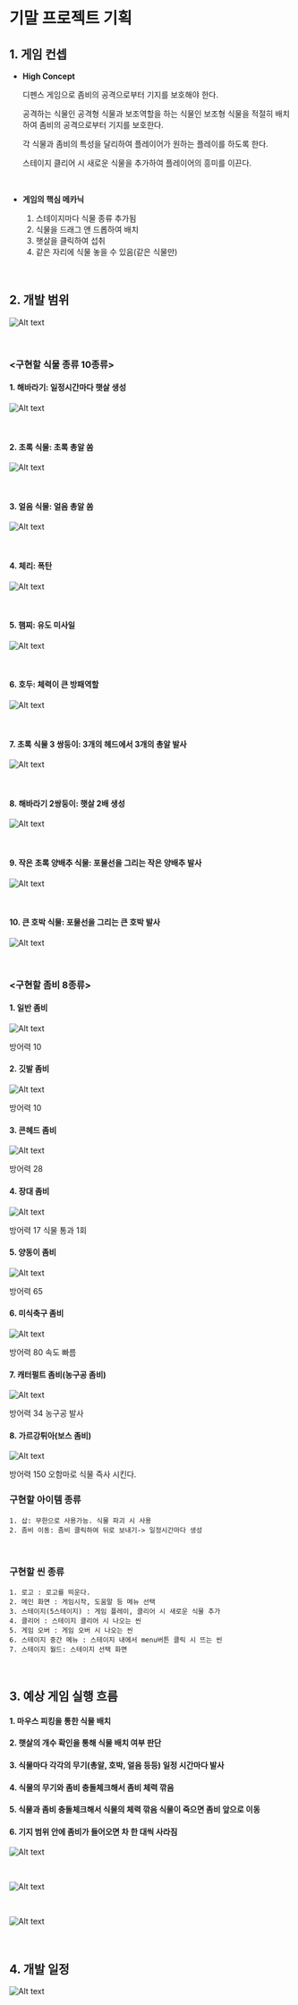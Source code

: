 # 기말 프로젝트 기획

## 1. 게임 컨셉

* **High Concept**

    디펜스 게임으로 좀비의 공격으로부터 기지를 보호해야 한다.

    공격하는 식물인 공격형 식물과 보조역할을 하는 식물인 보조형 식물을 적절히 배치하여 좀비의 공격으로부터 기지를 보호한다.

    각 식물과 좀비의 특성을 달리하여 플레이어가 원하는 플레이를 하도록 한다.

    스테이지 클리어 시 새로운 식물을 추가하여 플레이어의 흥미를 이끈다.

    
<br>  
  
* **게임의 핵심 메카닉**  

  1. 스테이지마다 식물 종류 추가됨
  2. 식물을 드래그 앤 드롭하여 배치
  3. 햇살을 클릭하여 섭취
  4. 같은 자리에 식물 놓을 수 있음(같은 식물만)
<br>

## 2. 개발 범위

![Alt text](https://github.com/sungzzuu/2d-game-programming/blob/master/image/2020-10-10%20(47).png?raw=true)
    
   <br>
   
  ### <구현할 식물 종류 10종류>
  
  #### 1.  해바라기: 일정시간마다 햇살 생성
  ![Alt text](https://ww.namu.la/s/0f673158ccacb32d9fa54e6dd5a6684d8ffb2a3d9642bd4d46a3a651f2231d604dff6a5f43f218163d5a2a68ec7cd3e3a3c85639864f3ff204997b0eececc7a95d5a50344be56dcdb35937d4c16be848f952549d47dbd29f0d553ec681925685)
  
  <br>
  
  #### 2. 초록 식물: 초록 총알 쏨
   ![Alt text](https://w.namu.la/s/2b95be7177a577edeadccd2dbd02b50c0e387056588f2c3a3e7fd76d44dc38faf1687f782e12163451476f680144f1faed46936f422383c9dbcdc40c1e81f8ee97bad99a49919f1148a52d2f6393acb842acad2e537a009b00c3ef00258497a5)
  
  <br>
  
  #### 3. 얼음 식물: 얼음 총알 쏨
   ![Alt text](https://w.namu.la/s/2e5897cfcd685ee3d05b4f31e315088efb29cb76cc6239a7a079dc6623a7dcc7a5b1fc3bf9ca13a2497ae30f8ad36a649b7aa72517cd19688ff7ac78a2256998665314372fee1b32d3fca49ba7f4473bf53a857f28a39ae9e291870a6d20cea7)
  
  <br>
  
  #### 4. 체리: 폭탄
   ![Alt text](https://w.namu.la/s/517273ab300d33e9e28b59828ca169fe9bda46e1be00d89fcbbc5f47197ce134559f233819328f9cbcbba1a7ce867efced7c0918d0f8a2cf423806919a8c61db8377c46590175f60317a7497a71e772bb906bd91df9ec8934b36bb390875b8b3)
  
  <br>
  
  #### 5. 햄찌: 유도 미사일
   ![Alt text](https://w.namu.la/s/d0530a83a063540193a046904c57121862af3e5d90b2c97344f09511b9215f586754595ea63c9c50716e77bdebbb8437fd0ac09c459b451d6d3a549f4d9a742b2392de737422ca1d93388ea39a53eb6b31289dcdc4ffdff79ad1b1ce3aedb491)
  
  <br>
  
  #### 6. 호두: 체력이 큰 방패역할
   ![Alt text](https://w.namu.la/s/aa21f37d8059b8dba920e45fa7115954ab75515988f8a148c1f5ff652f858c1893a0554f0106b33a21fa74b8d4f42abe92b94c2afebd3cb382a0a6a0bc16ee6f7350c6c8f3d238f16f8602ee652626293a1ecc25004e3285a15bdcf3702ba8d5)
  
  <br>
  
  #### 7. 초록 식물 3 쌍둥이: 3개의 헤드에서 3개의 총알 발사
   ![Alt text](https://ww.namu.la/s/855de7526d201a26dd32c359881f628021f61b26c68faf36c8d86316ea28f2ac0331d88cff89a2ab2f02bb2e65aadb262f76ae3d1523b53e804f0b54f044dc94e51730691c22e540fa43445f6c5d7b4891f256d40a94c9cb264a504a1c67db00)
  
  <br>
  
  #### 8. 해바라기 2쌍둥이: 햇살 2배 생성
   ![Alt text](https://ww.namu.la/s/325b4f5b238ee2d253ea9f94c7dbd9d1db78f821adc53f6bc7482f2e98a283db93c44b4b55e4e08e6bed9cb3f870ebfd68e3501945714d301cdf0e7bc2d492028ebd0b527cf76f5d33d102e1c676c0c50fb3b9744cc5fe15500a5c521b7ed574)
  
  <br>
  
  #### 9. 작은 초록 양배추 식물: 포물선을 그리는 작은 양배추 발사
   ![Alt text](https://w.namu.la/s/33600887bbaf543f1f9024ecc4f8719a187b1f81c84a3600d2cce5d421fa76f5e3c96dfcbf5e4b59f51a32acf28134577ab978f552373dde64fb95a74b2e94fa9c7277c892984ab1bd6f77d70a3a616f24784098eb7ef90a96b4791adf14b197)
  
  <br>
  
  #### 10. 큰 호박 식물: 포물선을 그리는 큰 호박 발사
   ![Alt text](https://w.namu.la/s/f2a532b647f979b821d382c58591f42477639a8e7714fec7c0b1351e2829a30e43a742f74169c05841c67dedbd6b02ed5c95c88b03863c4f987d251c82750e4a700de0ccecaed46ab8574e6d89f6ce4cc48d8fa164ad317af2ec28e772eb891e)
  
  <br>  
  
  
  ### <구현할 좀비 8종류>
  
  #### 1.  일반 좀비
  ![Alt text](https://w.namu.la/s/4a82173cbd2231249165c7a8386e58a5109605e03b8375195cf6a6be8232c6136f0a61894908fc6db663c19b35a79331712c58cab908c6ed53af7e1a3986c9fca2dab5f6f2a9f3cf4284dcd78be52940ab2fd491a65fcf8143439e0f7f481d9a)
  
  방어력 10
  <br>
  
  #### 2. 깃발 좀비
  ![Alt text](https://ww.namu.la/s/5dfef662a286a62f8e1f8332da18f414759a92e8c091e4d305983db17c0863221fe576833ab6227998f4e58966ad39cc90925a17323c5d993fc714eda2d7a6db846c9e6828d49acec9894b236880838d1a4775432114ff3b0e7005834e4fbd45)
  
  방어력 10
  <br>
  
  
  #### 3. 콘헤드 좀비
  ![Alt text](https://w.namu.la/s/6baeaa686d2d7d2b851382235251e39496fb9cbc5884582845875438d629083269f4b07f701fa9e2feadc69cdaf1fe445f05747cc6dda12b28ae970811b53de0d2a2fdabeab60e543248cb64c17c12e16c24c5fc9a48bc413317ce470f461014)
  
  방어력 28
  <br>
  
  
  #### 4. 장대 좀비
  ![Alt text](https://w.namu.la/s/a74a6c178c7594eb947a7622843772fe8d75ec6047a27b136afd65d0a94312613eb4efbb850c11f5980ae28a426f1006a4d00137ab111affb4091ac7853750c1250c9536a7799c60a66e8d3feb643eca45896fd192cf44e8cbc3e313e01fa105)
  
  방어력 17 식물 통과 1회
  <br>
  
  
  #### 5. 양동이 좀비
 ![Alt text](https://w.namu.la/s/4baf64aff98d2f4a9b69c715952460b73ef0b2dddd91d69a7412f468628ca35b25a22060b0d821523cdd2525817add8beb8212b72c4062f4c3ffd60c11ec485e7fe804d13c022d7f10f656a879576960a2497bdc6788c3d69e6cb2121b6c5e4f)
  
  방어력 65 
  <br>
  
  
  #### 6. 미식축구 좀비
  ![Alt text](https://ww.namu.la/s/fe835db79976c1f4a00591547355df4ebed5035168e21a6d3de2fcd57136bf53ce9b9f8ff92dcacc2b4a4a9dcf9db43812638d38a54459a867b9e3fe1f0759eec25be90477c9977b07518e451762433cfe7f3c0f58caa6eaf158a814fab8db5a)
  
  방어력 80 속도 빠름
  <br>
  
  
  #### 7. 캐터펄트 좀비(농구공 좀비)
   ![Alt text](https://w.namu.la/s/9d3475606ac74e27cd639cbedf08d6f51dfa971752e3310c83937bb3f3d70e0caed0f36c148085e18a4a3317589a9928e8b56361605e5b54cba68a158b63e92b07603017ecfba5f43175b9227c714668eebd970aa875e9ab39ed39573cfb1f26)
  
  방어력 34 농구공 발사
  <br>
  
  
  #### 8. 가르강튀아(보스 좀비)
   ![Alt text](https://w.namu.la/s/fd5f8c26683c4152497ede64a6ab38255370ce2b1fd59810f104940b111124ec308b61336c86eb774ff2f3e09d8dd8ce8d3990e2489525cee93c3e2a230875d673715fa97171d0d8a2396e9a2b38b07d823bf04898959d3e9e53e14af2c8b470)
  
  방어력 150 오함마로 식물 즉사 시킨다.
  <br>
  
### 구현할 아이템 종류

    1. 삽: 무한으로 사용가능. 식물 파괴 시 사용
    2. 좀비 이동: 좀비 클릭하여 뒤로 보내기-> 일정시간마다 생성
  
  <br>
  
### 구현할 씬 종류

    1. 로고 : 로고를 띄운다.  
    2. 메인 화면 : 게임시작, 도움말 등 메뉴 선택  
    3. 스테이지(5스테이지) : 게임 플레이, 클리어 시 새로운 식물 추가  
    4. 클리어 : 스테이지 클리어 시 나오는 씬  
    5. 게임 오버 : 게임 오버 시 나오는 씬
    6. 스테이지 중간 메뉴 : 스테이지 내에서 menu버튼 클릭 시 뜨는 씬
    7. 스테이지 월드: 스테이지 선택 화면
  
  <br>
  
   
   
## 3. 예상 게임 실행 흐름

  #### 1. 마우스 피킹을 통한 식물 배치
  #### 2. 햇살의 개수 확인을 통해 식물 배치 여부 판단
  #### 3. 식물마다 각각의 무기(총알, 호박, 얼음 등등) 일정 시간마다 발사
  #### 4. 식물의 무기와 좀비 충돌체크해서 좀비 체력 깎음
  #### 5. 식물과 좀비 충돌체크해서 식물의 체력 깎음 식물이 죽으면 좀비 앞으로 이동
  #### 6. 기지 범위 안에 좀비가 들어오면 차 한 대씩 사라짐
   ![Alt text](https://github.com/sungzzuu/2d-game-programming/blob/master/image/2020-10-10%20(48).png?raw=true)
    
   <br>
   
   ![Alt text](https://github.com/sungzzuu/2d-game-programming/blob/master/image/2020-10-10%20(49).png?raw=true)
    
   <br>
   
   ![Alt text](https://github.com/sungzzuu/2d-game-programming/blob/master/image/2020-10-10%20(50).png?raw=true)
    
   <br>
   
    
## 4. 개발 일정
   ![Alt text](https://github.com/sungzzuu/2d-game-programming/blob/master/image/2020-10-10%20(51).png?raw=true)
    
   <br>
